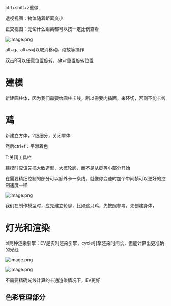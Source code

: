 ctrl+shift+z重做

透视视图：物体随着距离变小

正交视图：无论什么距离都可以按一定比例查看

![image.png](https://cdn.jsdelivr.net/gh/ymingZ/note-gen-image-sync@main/2025-06/15628478-9545-4dd3-b935-8cbd77b0ce1d.png)

alt+g、alt+s可以取消移动、缩放等操作

双击R可以任意位置旋转，alt+r重置旋转位置

# 建模

新建圆柱体，因为我们需要给圆柱卡线，所以需要内插面，来环切，否则不能卡线

# 鸡

新建立方体，2级细分，关闭罩体

然后ctrl+f：平滑着色

T:关闭工具栏

建模时应该先搞大致造型，大概轮廓，而不是从脚等小部分开始

在需要精细控制的部分可以额外卡一条线，就像你变速时加个中间帧可以更好的控制速度一样

![image.png](https://cdn.jsdelivr.net/gh/ymingZ/note-gen-image-sync@main/2025-06/da3371fc-29f5-408c-88c5-e92bdd5d4285.png)

我们在制作模型时，应先建立轮廓，比如这只鸡，先按照参考，先创建身体，

# 灯光和渲染

bl两种渲染引擎：EV是实时渲染引擎，cycle引擎渲染时间长，但能计算出更准确的光线

![image.png](https://cdn.jsdelivr.net/gh/ymingZ/note-gen-image-sync@main/2025-06/618eb971-9338-44a6-9440-ff583f7c4052.png)

![image.png](https://cdn.jsdelivr.net/gh/ymingZ/note-gen-image-sync@main/2025-06/2d7408fb-5ffe-4b64-95d8-f4279c889daa.png)

不需要精确光线计算的卡通渲染情况下，EV更好

## 色彩管理部分
